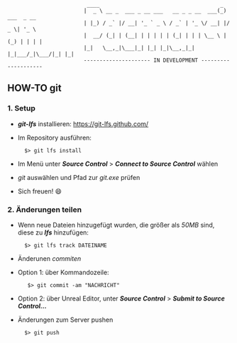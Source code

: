                              ____                                      _             
                            |  _ \ __ _  ___ _ __ ___   __ _ _ __  ___(_) ___  _ __  
                            | |_) / _` |/ __| '_ ` _ \ / _` | '_ \/ __| |/ _ \| '_ \ 
                            |  __/ (_| | (__| | | | | | (_| | | | \__ \ | (_) | | | |
                            |_|   \__,_|\___|_| |_| |_|\__,_|_| |_|___/_|\___/|_| |_|
                            --------------------- IN DEVELOPMENT --------------------

<!--
![](img/Logo-888.png)
-->

## HOW-TO git

### 1. Setup
- ___git-lfs___ installieren: <https://git-lfs.github.com/>
- Im Repository ausführen:

        $> git lfs install

- Im Menü unter ___Source Control___ > ___Connect to Source Control___ wählen
- _git_ auswählen und Pfad zur _git.exe_ prüfen
- Sich freuen! :smile:


### 2. Änderungen teilen
- Wenn neue Dateien hinzugefügt wurden, die größer als _50MB_ sind, diese zu ___lfs___ hinzufügen:

        $> git lfs track DATEINAME

- Änderunen _commiten_
 - Option 1: über Kommandozeile:

          $> git commit -am "NACHRICHT"

 - Option 2: über Unreal Editor, unter ___Source Control___ > ___Submit to Source Control...___
- Änderungen zum Server pushen

        $> git push
